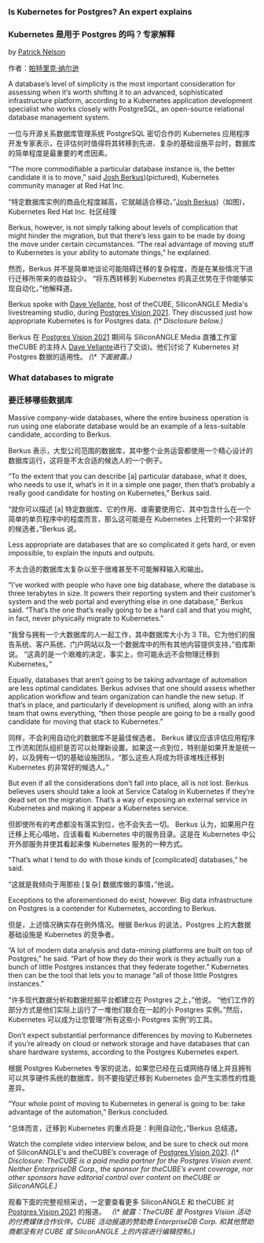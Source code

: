 ### Is Kubernetes for Postgres? An expert explains

### Kubernetes 是用于 Postgres 的吗？专家解释

by [Patrick Nelson](https://siliconangle.com/author/patricknelson/)

作者：[帕特里克·纳尔逊](https://siliconangle.com/author/patricknelson/)

A database’s level of simplicity is the most important consideration for assessing when it’s worth shifting it to an advanced, sophisticated infrastructure platform, according to a Kubernetes application development specialist who works closely with PostgreSQL, an open-source relational database management system.

一位与开源关系数据库管理系统 PostgreSQL 密切合作的 Kubernetes 应用程序开发专家表示，在评估何时值得将其转移到先进、复杂的基础设施平台时，数据库的简单程度是最重要的考虑因素。

“The more commodifiable a particular database instance is, the better candidate it is to move,” said [Josh Berkus](https://www.linkedin.com/in/josh-berkus-1792412/))(pictured), Kubernetes community manager at Red Hat Inc.

“特定数据库实例的商品化程度越高，它就越适合移动，”[Josh Berkus](https://www.linkedin.com/in/josh-berkus-1792412/))（如图)，Kubernetes Red Hat Inc. 社区经理

Berkus, however, is not simply talking about levels of complication that might hinder the migration, but that there’s less gain to be made by doing the move under certain circumstances. “The real advantage of moving stuff to Kubernetes is your ability to automate things,” he explained.

然而，Berkus 并不是简单地谈论可能阻碍迁移的复杂程度，而是在某些情况下进行迁移所带来的收益较少。 “将东西转移到 Kubernetes 的真正优势在于你能够实现自动化，”他解释道。

Berkus spoke with [Dave Vellante](https://twitter.com/dvellante), host of theCUBE, SiliconANGLE Media's livestreaming studio, during [Postgres Vision 2021](https://www.thecube.net/postgres-vision-2021). They discussed just how appropriate Kubernetes is for Postgres data. _(\\* Disclosure below.)_

Berkus 在 [Postgres Vision 2021](https://www.thecube.net/postgres-vision-2021) 期间与 SiliconANGLE Media 直播工作室 theCUBE 的主持人 [Dave Vellante](https://twitter.com/dvellante)进行了交谈)。他们讨论了 Kubernetes 对 Postgres 数据的适用性。 _(\\* 下面披露。)_

### What databases to migrate

### 要迁移哪些数据库

Massive company-wide databases, where the entire business operation is run using one elaborate database would be an example of a less-suitable candidate, according to Berkus.

Berkus 表示，大型公司范围的数据库，其中整个业务运营都使用一个精心设计的数据库运行，这将是不太合适的候选人的一个例子。

“To the extent that you can describe [a] particular database, what it does, who needs to use it, what’s in it in a simple one pager, then that’s probably a really good candidate for hosting on Kubernetes,” Berkus said.

“就你可以描述 [a] 特定数据库、它的作用、谁需要使用它、其中包含什么在一个简单的单页程序中的程度而言，那么这可能是在 Kubernetes 上托管的一个非常好的候选者，”Berkus 说。

Less appropriate are databases that are so complicated it gets hard, or even impossible, to explain the inputs and outputs.

不太合适的数据库太复杂以至于很难甚至不可能解释输入和输出。

“I’ve worked with people who have one big database, where the database is three terabytes in size. It powers their reporting system and their customer’s system and the web portal and everything else in one database,” Berkus said. “That’s the one that’s really going to be a hard call and that you might, in fact, never physically migrate to Kubernetes.”

“我曾与拥有一个大数据库的人一起工作，其中数据库大小为 3 TB。它为他们的报告系统、客户系统、门户网站以及一个数据库中的所有其他内容提供支持，”伯库斯说。 “这真的是一个艰难的决定，事实上，你可能永远不会物理迁移到 Kubernetes。”

Equally, databases that aren’t going to be taking advantage of automation are less optimal candidates. Berkus advises that one should assess whether application workflow and team organization can handle the new setup. If that’s in place, and particularly if development is unified, along with an infra team that owns everything, “then those people are going to be a really good candidate for moving that stack to Kubernetes.”

同样，不会利用自动化的数据库不是最佳候选者。 Berkus 建议应该评估应用程序工作流和团队组织是否可以处理新设置。如果这一点到位，特别是如果开发是统一的，以及拥有一切的基础设施团队，“那么这些人将成为将该堆栈迁移到 Kubernetes 的非常好的候选人。”

But even if all the considerations don’t fall into place, all is not lost. Berkus believes users should take a look at Service Catalog in Kubernetes if they’re dead set on the migration. That’s a way of exposing an external service in Kubernetes and making it appear a Kubernetes service.

但即使所有的考虑都没有落实到位，也不会失去一切。 Berkus 认为，如果用户在迁移上死心塌地，应该看看 Kubernetes 中的服务目录。这是在 Kubernetes 中公开外部服务并使其看起来像 Kubernetes 服务的一种方式。

“That’s what I tend to do with those kinds of [complicated] databases,” he said.

“这就是我倾向于用那些 [复杂] 数据库做的事情，”他说。

Exceptions to the aforementioned do exist, however. Big data infrastructure on Postgres is a contender for Kubernetes, according to Berkus.

但是，上述情况确实存在例外情况。根据 Berkus 的说法，Postgres 上的大数据基础设施是 Kubernetes 的竞争者。

“A lot of modern data analysis and data-mining platforms are built on top of Postgres,” he said. “Part of how they do their work is they actually run a bunch of little Postgres instances that they federate together.” Kubernetes then can be the tool that lets you to manage “all of those little Postgres instances.”

“许多现代数据分析和数据挖掘平台都建立在 Postgres 之上，”他说。 “他们工作的部分方式是他们实际上运行了一堆他们联合在一起的小 Postgres 实例。”然后，Kubernetes 可以成为让您管理“所有这些小 Postgres 实例”的工具。

Don’t expect substantial performance differences by moving to Kubernetes if you’re already on cloud or network storage and have databases that can share hardware systems, according to the Postgres Kubernetes expert.

根据 Postgres Kubernetes 专家的说法，如果您已经在云或网络存储上并且拥有可以共享硬件系统的数据库，则不要指望迁移到 Kubernetes 会产生实质性的性能差异。

“Your whole point of moving to Kubernetes in general is going to be: take advantage of the automation,” Berkus concluded. 

“总体而言，迁移到 Kubernetes 的重点将是：利用自动化，”Berkus 总结道。

Watch the complete video interview below, and be sure to check out more of SiliconANGLE’s and theCUBE’s coverage of [Postgres Vision 2021](https://www.thecube.net/postgres-vision-2021). _(\\* Disclosure: TheCUBE is a paid media partner for the Postgres Vision event. Neither EnterpriseDB Corp., the sponsor for theCUBE’s event coverage, nor other sponsors have editorial control over content on theCUBE or SiliconANGLE.)_ 

观看下面的完整视频采访，一定要查看更多 SiliconANGLE 和 theCUBE 对 [Postgres Vision 2021](https://www.thecube.net/postgres-vision-2021) 的报道。 _（\\* 披露：TheCUBE 是 Postgres Vision 活动的付费媒体合作伙伴。CUBE 活动报道的赞助商 EnterpriseDB Corp. 和其他赞助商都没有对 CUBE 或 SiliconANGLE 上的内容进行编辑控制。)_

